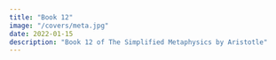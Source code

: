 ```yaml
---
title: "Book 12"
image: "/covers/meta.jpg"
date: 2022-01-15
description: "Book 12 of The Simplified Metaphysics by Aristotle"
---
```


